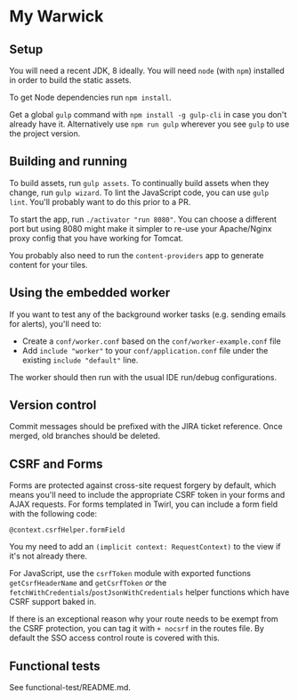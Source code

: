 My Warwick
=====

Setup
--------

You will need a recent JDK, 8 ideally. You will need `node` (with `npm`) installed in order to build the static assets.

To get Node dependencies run `npm install`.

Get a global `gulp` command with `npm install -g gulp-cli` in case you don't already have it.
Alternatively use `npm run gulp` wherever you see `gulp` to use the project version.

Building and running
--------------------

To build assets, run `gulp assets`.
To continually build assets when they change, run `gulp wizard`.
To lint the JavaScript code, you can use `gulp lint`. You'll probably want to do this prior to a PR.

To start the app, run `./activator "run 8080"`. You can choose a different port but using 8080 might make it simpler
to re-use your Apache/Nginx proxy config that you have working for Tomcat.

You probably also need to run the `content-providers` app to generate content for your tiles.

Using the embedded worker
-------------------------

If you want to test any of the background worker tasks (e.g. sending emails for alerts), you'll need
to:

* Create a `conf/worker.conf` based on the `conf/worker-example.conf` file
* Add `include "worker"` to your `conf/application.conf` file under the
  existing `include "default"` line.

The worker should then run with the usual IDE run/debug configurations.

Version control
---------------

Commit messages should be prefixed with the JIRA ticket reference. Once merged, old branches
should be deleted.

CSRF and Forms
--------------

Forms are protected against cross-site request forgery by default, which means you'll need to
include the appropriate CSRF token in your forms and AJAX requests. For forms templated in Twirl,
you can include a form field with the following code:

```twirl
@context.csrfHelper.formField
```

You my need to add an `(implicit context: RequestContext)` to the view if it's not already there.

For JavaScript, use the `csrfToken` module with exported functions `getCsrfHeaderName` and
`getCsrfToken` *or* the `fetchWithCredentials`/`postJsonWithCredentials` helper functions which
have CSRF support baked in.

If there is an exceptional reason why your route needs to be exempt from the CSRF protection,
you can tag it with `+ nocsrf` in the routes file. By default the SSO access control route is
covered with this.

Functional tests
----------------

See functional-test/README.md.
